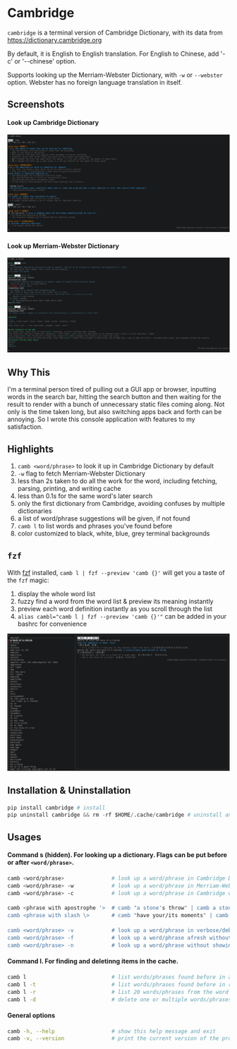 # Cambridge

`cambridge` is a terminal version of Cambridge Dictionary, with its data from https://dictionary.cambridge.org

By default, it is English to English translation. For English to Chinese, add '-c' or '--chinese' option.

Supports looking up the Merriam-Webster Dictionary, with `-w` or `--webster` option. Webster has no foreign language translation in itself.

## Screenshots
#### Look up Cambridge Dictionary
![look up a word in Cambridge Dictionary](/screenshots/cambridge.png)

#### Look up Merriam-Webster Dictionary
![look up a word in Merriam-Webster Dictionary](/screenshots/webster.png)

## Why This
I'm a terminal person tired of pulling out a GUI app or browser, inputting words in the search bar, hitting the search button and then waiting for the result to render with a bunch of unnecessary static files coming along. Not only is the time taken long, but also switching apps back and forth can be annoying. So I wrote this console application with features to my satisfaction.

## Highlights 
1. `camb <word/phrase>` to look it up in Cambridge Dictionary by default
2. `-w` flag to fetch Merriam-Webster Dictionary
3. less than 2s taken to do all the work for the word, including fetching, parsing, printing, and writing cache
4. less than 0.1s for the same word's later search
5. only the first dictionary from Cambridge, avoiding confuses by multiple dictionaries
6. a list of word/phrase suggestions will be given, if not found
7. `camb l` to list words and phrases you've found before
8. color customized to black, white, blue, grey terminal backgrounds

## `fzf`
With [fzf](https://github.com/junegunn/fzf) installed, `camb l | fzf --preview 'camb {}'` will get you a taste of the `fzf` magic: 
1. display the whole word list
2. fuzzy find a word from the word list & preview its meaning instantly 
3. preview each word definition instantly as you scroll through the list
4. `alias cambl="camb l | fzf --preview 'camb {}'"` can be added in your bashrc for convenience

![list words](/screenshots/fzf.png)

## Installation & Uninstallation
```python
pip install cambridge # install
pip uninstall cambridge && rm -rf $HOME/.cache/cambridge # uninstall and remove cache
```

## Usages
#### Command s (hidden). For looking up a dictionary. Flags can be put before or after `<word/phrase>`.
```bash
camb <word/phrase>               # look up a word/phrase in Cambridge Dictionary
camb <word/phrase> -w            # look up a word/phrase in Merriam-Webster Dictionary
camb <word/phrase> -c            # look up a word/phrase in Cambridge with Chinese translation

camb <phrase with apostrophe '>  # camb "a stone's throw" | camb a stone\'s throw
camb <phrase with slash \>       # camb "have your/its moments" | camb have your\/its moments

camb <word/phrase> -v            # look up a word/phrase in verbose/debug mode
camb <word/phrase> -f            # look up a word/phrase afresh without using cache
camb <word/phrase> -n            # look up a word/phrase without showing spelling suggestions if not found
```

#### Command l. For finding and deletinng items in the cache.
```bash
camb l                           # list words/phrases found before in alphabetical order
camb l -t                        # list words/phrases found before in reverse chronological order
camb l -r                        # list 20 words/phrases from the word list randomly 
camb l -d                        # delete one or multiple words/phrases(separated by ", ") from the list
```

#### General options
```bash
camb -h, --help                  # show this help message and exit
camb -v, --version               # print the current version of the program
```
